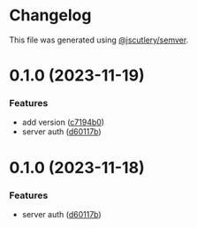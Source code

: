 # Changelog

This file was generated using [@jscutlery/semver](https://github.com/jscutlery/semver).

# 0.1.0 (2023-11-19)


### Features

* add version ([c7194b0](https://github.com/iwnow/bits/commit/c7194b04b03bc66af0421b071d4996ed12cb3a71))
* server auth ([d60117b](https://github.com/iwnow/bits/commit/d60117b3404289a7f28963ba3d7a7fca00962f48))



# 0.1.0 (2023-11-18)


### Features

* server auth ([d60117b](https://github.com/iwnow/bits/commit/d60117b3404289a7f28963ba3d7a7fca00962f48))

